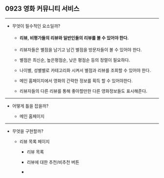 ## 0923 영화 커뮤니티 서비스

***

- 무엇이 필수적인 요소일까?
  
  - #### 리뷰, 비평가들의 리뷰와 일반인들의 리뷰를 볼 수 있어야 한다.
  
  - 리뷰자들은 별점을 남기고 남긴 별점을 방문자들이 볼 수 있어야 한다.
  
  - 별점은 최신순, 높은평점순, 낮은 평점순 등의 정렬이 필요하다.
  
  - 나이별, 성별별로 카테고리화 시켜서 별점과 리뷰를 조회할 수 있어야 한다. 
  
  - 메인 홈페이지에서 영화의 간략한 정보를 획득 할 수 있어야한다.
  
  - 리뷰자들의 다른 리뷰를 통해 좋아할만한 다른 영화정보들도 표시해준다.

***

- 어떻게 틀을 잡을까?
  
  - 메인 홈페이지













***

- 무엇을 구현할까?
  
  - 리뷰 목록 페이지
    
    - 리뷰 목록 
    
    - 리뷰에 대한 추천/비추천 버튼
    
    - 
